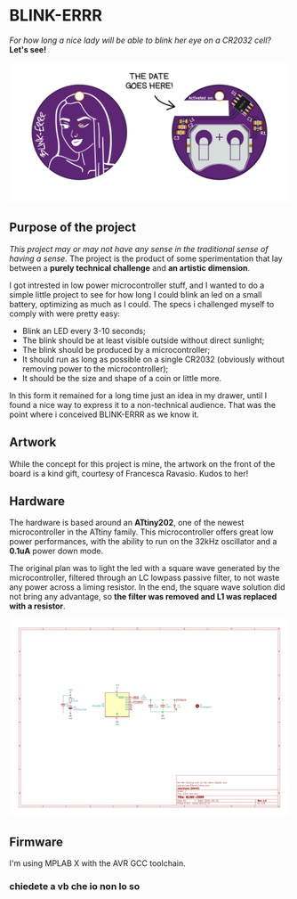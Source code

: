 # BLINK-ERRR  
*For how long a nice lady will be able to blink her eye on a CR2032 cell?*  
**Let's see!**

![board](img/board-01.png)

## Purpose of the project
_This project may or may not have any sense in the traditional sense of having a sense._ The project is the product of some sperimentation that lay between a **purely technical challenge** and **an artistic dimension**.

I got intrested in low power microcontroller stuff, and I wanted to do a simple little project to see for how long I could blink an led on a small battery, optimizing as much as I could. The specs i challenged myself to comply with were pretty easy:

- Blink an LED every 3-10 seconds;
- The blink should be at least visible outside without direct sunlight;
- The blink should be produced by a microcontroller;
- It should run as long as possible on a single CR2032 (obviously without removing power to the microcontroller);
- It should be the size and shape of a coin or little more.

In this form it remained for a long time just an idea in my drawer, until I found a nice way to express it to a non-technical audience. That was the point where i conceived BLINK-ERRR as we know it.  

## Artwork
While the concept for this project is mine, the artwork on the front of the board is a kind gift, courtesy of Francesca Ravasio. Kudos to her!

## Hardware
The hardware is based around an **ATtiny202**, one of the newest microcontroller in the ATtiny family. This microcontroller offers great low power performances, with the ability to run on the 32kHz oscillator and a **0.1uA** power down mode.  

 The original plan was to light the led with a square wave generated by the microcontroller, filtered through an LC lowpass passive filter, to not waste any power across a liming resistor. In the end, the square wave solution did not bring any advantage, so **the filter was removed and L1 was replaced with a resistor**.  

![schematic v1.0](img/schematic-v1.0-01.png)

## Firmware
I'm using MPLAB X with the AVR GCC toolchain.


### chiedete a vb che io non lo so
